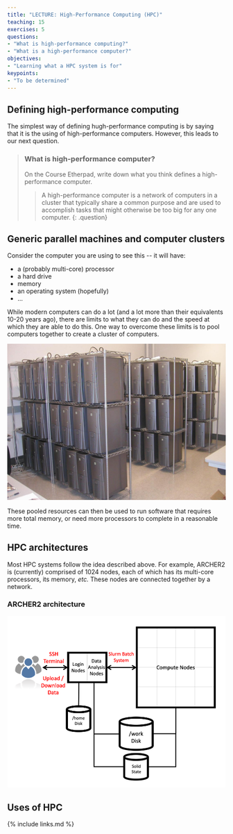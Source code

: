 ```yaml
---
title: "LECTURE: High-Performance Computing (HPC)"
teaching: 15
exercises: 5
questions:
- "What is high-performance computing?"
- "What is a high-performance computer?"
objectives:
- "Learning what a HPC system is for"
keypoints:
- "To be determined"
---
```


## Defining high-performance computing

The simplest way of defining hugh-performance computing is by saying that it
is the using of high-performance computers. However, this leads to our next
question.

> ### What is high-performance computer?
>
> On the Course Etherpad, write down what you think defines a high-performance
> computer.
> > A high-performance computer is a network of computers in a cluster that
> > typically share a common purpose and are used to accomplish tasks that
> > might otherwise be too big for any one computer.
{: .question}

## Generic parallel machines and computer clusters

Consider the computer you are using to see this -- it will have:

* a (probably multi-core) processor
* a hard drive
* memory
* an operating system (hopefully)
* ...

While modern computers can do a lot (and a lot more than their equivalents
10-20 years ago), there are limits to what they can do and the speed at which
they are able to do this. One way to overcome these limits is to pool computers
together to create a cluster of computers.

![Alt](../fig/Boise_State_Beowulf.jpg)

These pooled resources can then be used to run software that requires more total
memory, or need more processors to complete in a reasonable time.

## HPC architectures

Most HPC systems follow the idea described above. For example, ARCHER2 is
(currently) comprised of 1024 nodes, each of which has its multi-core
processors, its memory, *etc.* These nodes are connected together by a network.

### ARCHER2 architecture

![Alt](../fig/archer2_architecture.png)

## Uses of HPC

{% include links.md %}

